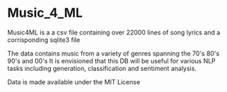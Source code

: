 # Music_4_ML
Music4ML is a a csv file containing over 22000 lines of song lyrics and a corrisponding sqlite3 file 

The data contains music from a variety of genres spanning the 70's 80's 90's and 00's
It is envisioned that this DB will be useful for various NLP tasks including generation, classification and sentiment analysis.


Data is made available under the MIT License
